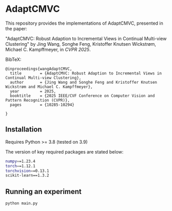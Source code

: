 # AdaptCMVC

This repository provides the implementations of AdaptCMVC, presented in the paper:

"AdaptCMVC: Robust Adaption to Incremental Views in Continual Multi-view Clustering" by
Jing Wang, Songhe Feng, Kristoffer Knutsen Wickstrøm, Michael C. Kampffmeyer, in _CVPR 2025_.

BibTeX:
```text
@inproceedings{wangAdaptCMVC,
  title        = {AdaptCMVC: Robust Adaption to Incremental Views in Continual Multi-view Clustering},
  author       = {Jing Wang and Songhe Feng and Kristoffer Knutsen Wickstrøm and Michael C. Kampffmeyer},
  year         = 2025,
  booktitle    = {2025 IEEE/CVF Conference on Computer Vision and Pattern Recognition (CVPR)},
  pages        = {10285-10294}

}
```


## Installation
Requires Python >= 3.8 (tested on 3.9)

The version of key required packages are stated below:
```bash
numpy==1.23.4
torch==1.12.1
torchvision==0.13.1
scikit-learn==1.3.2
```

## Running an experiment
```bash
python main.py
```
